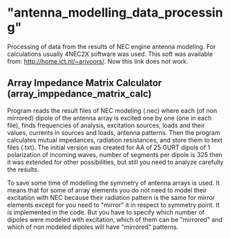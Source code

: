 # "antenna_modelling_data_processing" 
Processing of data from the results of NEC engine antenna modeling. For calculations usually 4NEC2X software was used. 
This soft was available from: http://home.ict.nl/~arivoors/. Now this link does not work.

##        Array Impedance Matrix Calculator (array_imppedance_matrix_calc)
                 
Program reads the result files of NEC modeling (.nec) where each (of non mirrored) dipole of the antenna array 
is excited one by one (one in each file), finds frequencies of analysis,  excitation sources, loads and their values, 
currents in sources and loads, antenna patterns.
Then the program calculates mutual impedances, radiation resistances, and store them to text files (.txt).
The initial version was created for AA of 25 GURT dipols of 1 polarization of incoming waves, 
number of segments per dipole is 325 then it was  extended for other possibilities, 
but still you need to analyze carefully the results.

To save some time of modelling the symmetry of antenna arrays is used. It means that for some of array elements you
do not need to model their excitation with NEC because their radiation pattern is the same for mirror elements
except for you need to "mirror" it in respect to symmetry point. It is implemented in the code. But you have to
specify which number of dipoles were modeled with excitation, which of them can be "mirrored" and which of non
modeled dipoles will have "mirrored" patterns.
